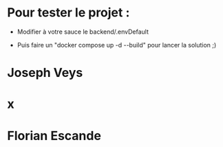 # Pour tester le projet :

- Modifier à votre sauce le backend/.envDefault

- Puis faire un "docker compose up -d --build" pour lancer la solution ;)


# Joseph Veys
# x
# Florian Escande


